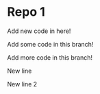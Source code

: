 # Repo 1

Add new code in here!

Add some code in this branch!

Add more code in this branch!

New line

New line 2
